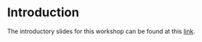 # Introduction

The introductory slides for this workshop can be found at this [link](https://docs.google.com/presentation/d/1r0dzUWtLYohsQTLS7wiSosmzSba_ha5__l79bnqKY_A).